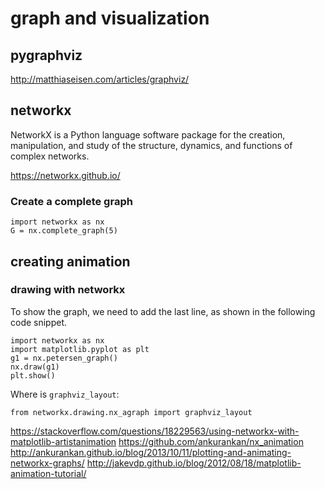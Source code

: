 # graph and visualization


## pygraphviz

http://matthiaseisen.com/articles/graphviz/

## networkx

NetworkX is a Python language software package for the creation,
manipulation, and study of the structure, dynamics, and functions
of complex networks.

https://networkx.github.io/


### Create a complete graph


```
import networkx as nx
G = nx.complete_graph(5)
```

## creating animation

### drawing with networkx

To show the graph, we need to add the last line, as shown
in the following code snippet.

```
import networkx as nx
import matplotlib.pyplot as plt
g1 = nx.petersen_graph()
nx.draw(g1)
plt.show()
```

Where is `graphviz_layout`:

```
from networkx.drawing.nx_agraph import graphviz_layout
```

https://stackoverflow.com/questions/18229563/using-networkx-with-matplotlib-artistanimation
https://github.com/ankurankan/nx_animation
http://ankurankan.github.io/blog/2013/10/11/plotting-and-animating-networkx-graphs/
http://jakevdp.github.io/blog/2012/08/18/matplotlib-animation-tutorial/
